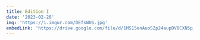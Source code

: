 ```yaml
---
title: Edition I
date: '2023-02-28'
img: 'https://i.imgur.com/DEfsWUS.jpg'
embedLink: 'https://drive.google.com/file/d/1MS15enAuoSZp24aupDV8CXN5p_lGVE51/view'
---
```

